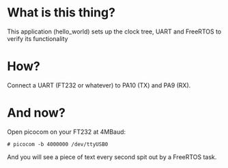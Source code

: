 # What is this thing?

This application (hello_world) sets up the clock tree, UART and FreeRTOS to verify its functionality

# How?

Connect a UART (FT232 or whatever) to PA10 (TX) and PA9 (RX).

# And now?

Open picocom on your FT232 at 4MBaud:

`# picocom -b 4000000 /dev/ttyUSB0` 

And you will see a piece of text every second spit out by a FreeRTOS task.
